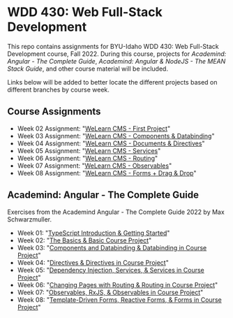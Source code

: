 # WDD 430: Web Full-Stack Development

This repo contains assignments for BYU-Idaho WDD 430: Web Full-Stack Development course, Fall 2022.
During this course, projects for _Academind: Angular - The Complete Guide_, _Academind: Angular & NodeJS - The MEAN Stack Guide_, and other course material will be included.

Links below will be added to better locate the different projects based on different branches by course week.

## Course Assignments

- Week 02 Assignment: "[WeLearn CMS - First Project](https://github.com/sbolande/wdd430/tree/week02/w02_Assignment/cms)"
- Week 03 Assignment: "[WeLearn CMS - Components & Databinding](https://github.com/sbolande/wdd430/tree/week03/w03_Assignment/cms)"
- Week 04 Assignment: "[WeLearn CMS - Documents & Directives](https://github.com/sbolande/wdd430/tree/week04/w04_Assignment/cms)"
- Week 05 Assignment: "[WeLearn CMS - Services](https://github.com/sbolande/wdd430/tree/week05/w05_Assignment/cms)"
- Week 06 Assignment: "[WeLearn CMS - Routing](https://github.com/sbolande/wdd430/tree/week06/w06_Assignment/cms)"
- Week 07 Assignment: "[WeLearn CMS - Observables](https://github.com/sbolande/wdd430/tree/week07/w07_Assignment/cms)"
- Week 08 Assignment: "[WeLearn CMS - Forms + Drag & Drop](https://github.com/sbolande/wdd430/tree/week08/w08_Assignment/cms)"

## Academind: Angular - The Complete Guide

Exercises from the Academind Angular - The Complete Guide 2022 by Max Schwarzmuller.

- Week 01: "[TypeScript Introduction & Getting Started](https://github.com/sbolande/wdd430/tree/week01)"
- Week 02: "[The Basics & Basic Course Project](https://github.com/sbolande/wdd430/tree/week02/Academind%20-%20Angular%20The%20Complete%20Guide)"
- Week 03: "[Components and Databinding & Databinding in Course Project](https://github.com/sbolande/wdd430/tree/week03/Academind%20-%20Angular%20The%20Complete%20Guide)"
- Week 04: "[Directives & Directives in Course Project](https://github.com/sbolande/wdd430/tree/week04/Academind%20-%20Angular%20The%20Complete%20Guide)"
- Week 05: "[Dependency Injection, Services, & Services in Course Project](https://github.com/sbolande/wdd430/tree/week05/Academind%20-%20Angular%20The%20Complete%20Guide)"
- Week 06: "[Changing Pages with Routing & Routing in Course Project](https://github.com/sbolande/wdd430/tree/week06/Academind%20-%20Angular%20The%20Complete%20Guide)"
- Week 07: "[Observables, RxJS, & Observables in Course Project](https://github.com/sbolande/wdd430/tree/week07/Academind%20-%20Angular%20The%20Complete%20Guide)"
- Week 08: "[Template-Driven Forms, Reactive Forms, & Forms in Course Project](https://github.com/sbolande/wdd430/tree/week08/Academind%20-%20Angular%20The%20Complete%20Guide)"
